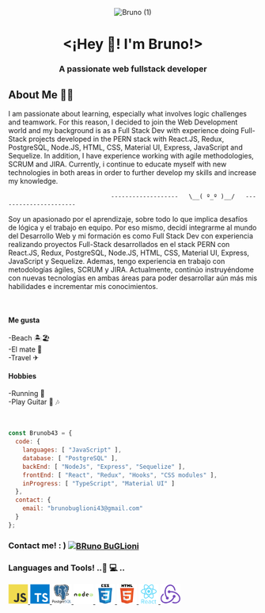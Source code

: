 <div align="center">
            
  ![Bruno (1)](https://i.pinimg.com/originals/25/f4/ea/25f4ea8a563d0393de4abb6e24f9b63b.gif)
     </div>   
   <div>
    <h1 align="center"> <¡Hey 👋! I'm Bruno!>
    <h3 align="center"> A passionate web fullstack developer </h3>
        </div>

<h2>About Me 🖖🏻</h2>
<p>
I am passionate about learning, especially what involves logic challenges and teamwork. For this reason, I decided to join the Web Development world and my background is as a Full Stack Dev with experience doing Full-Stack projects developed in the PERN stack with React.JS, Redux, PostgreSQL, Node.JS, HTML, CSS, Material UI, Express, JavaScript and Sequelize. In addition, I have experience working with agile methodologies, SCRUM and JIRA. Currently, i continue to educate myself with new technologies in both areas in order to further develop my skills and increase my knowledge.  
                
                                 -------------------   \__( º_º )__/   ----------------------
               
Soy un apasionado por el aprendizaje, sobre todo lo que implica desafíos de lógica y el trabajo en equipo. Por eso mismo, decidí integrarme al mundo del Desarrollo Web y mi formación es como Full Stack Dev con experiencia realizando proyectos Full-Stack desarrollados en el stack PERN con React.JS, Redux, PostgreSQL, Node.JS, HTML, CSS, Material UI, Express, JavaScript y Sequelize.
Ademas, tengo experiencia en trabajo con metodologías ágiles, SCRUM y JIRA. 
Actualmente, continúo instruyéndome con nuevas tecnologías en ambas áreas para poder desarrollar aún más mis habilidades e incrementar mis conocimientos.
        
  <br/>
  <h4>Me gusta</h4>
  <p>
    -Beach 🏝🏖 <br/>
    -El mate 🧉 <br/>
    -Travel ✈
  </p>
  <h4>Hobbies</h4>
  <p>
    -Running  🏃‍ <br/>
    -Play Guitar 🎸 🎶
  </p>
</p>
<br/>


```js
const Brunob43 = {
  code: {
    languages: [ "JavaScript" ],
    database: [ "PostgreSQL" ],
    backEnd: [ "NodeJs", "Express", "Sequelize" ],
    frontEnd: [ "React", "Redux", "Hooks", "CSS modules" ],
    inProgress: [ "TypeScript", "Material UI" ]
  },
  contact: {
    email: "brunobuglioni43@gmail.com"
  }
};
```

<p align="center">
    <h3 align="left">Contact me! : ) <a href="https://www.linkedin.com/in/bruno-buglioni-b0652a263/" target="blank"><img align="center" src="https://raw.githubusercontent.com/rahuldkjain/github-profile-readme-generator/master/src/images/icons/Social/linked-in-alt.svg" alt="BRuno BuGLioni" height="30" width="40" /></a> </h3>
</p>

 <h3 align="left">Languages and Tools! ..🔧 💻 .. </h3>
<p align="left"> <a href="https://developer.mozilla.org/en-US/docs/Web/JavaScript" target="_blank" rel="noreferrer"> <img src="https://raw.githubusercontent.com/devicons/devicon/master/icons/javascript/javascript-original.svg" alt="javascript" width="40" height="40"/> </a> <a href="https://www.typescriptlang.org/" target="_blank" rel="noreferrer"> <img src="https://raw.githubusercontent.com/devicons/devicon/master/icons/typescript/typescript-original.svg" alt="typescript" width="40" height="40"/> </a> <a href="https://www.postgresql.org" target="_blank" rel="noreferrer"> <img src="https://raw.githubusercontent.com/devicons/devicon/master/icons/postgresql/postgresql-original-wordmark.svg" alt="postgresql" width="40" height="40"/> </a> <a href="https://nodejs.org" target="_blank" rel="noreferrer"> <img src="https://raw.githubusercontent.com/devicons/devicon/master/icons/nodejs/nodejs-original-wordmark.svg" alt="nodejs" width="40" height="40"/> </a> <a href="https://www.w3schools.com/css/" target="_blank" rel="noreferrer"> <img src="https://raw.githubusercontent.com/devicons/devicon/master/icons/css3/css3-original-wordmark.svg" alt="css3" width="40" height="40"/> </a> <a href="https://www.w3.org/html/" target="_blank" rel="noreferrer"> <img src="https://raw.githubusercontent.com/devicons/devicon/master/icons/html5/html5-original-wordmark.svg" alt="html5" width="40" height="40"/> </a>  <a href="https://reactjs.org/" target="_blank" rel="noreferrer"> <img src="https://raw.githubusercontent.com/devicons/devicon/master/icons/react/react-original-wordmark.svg" alt="react" width="40" height="40"/> </a> <a href="https://redux.js.org" target="_blank" rel="noreferrer"> <img src="https://raw.githubusercontent.com/devicons/devicon/master/icons/redux/redux-original.svg" alt="redux" width="40" height="40"/> </a> </p>


